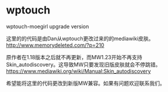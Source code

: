 wptouch
=======

wptouch-moegirl upgrade version

这里的的代码是由Dan从wptouch更改过来的的mediawiki皮肤。 http://www.memorydeleted.com/?p=210

原作者在1.18版本之后就不再更新，而MW1.23开始不再支持Skin_autodiscovery。这导致MW只要发现旧版皮肤就会不停跳错。
https://www.mediawiki.org/wiki/Manual:Skin_autodiscovery

希望能将这里的代码更改到新版MW兼容。如果有问题欢迎联系我们。



